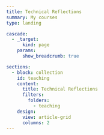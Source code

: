 ```yaml
---
title: Technical Reflections
summary: My courses
type: landing

cascade:
  - _target:
      kind: page
    params:
      show_breadcrumb: true

sections:
  - block: collection
    id: teaching
    content:
      title: Technical Reflections
      filters:
        folders:
          - teaching
    design:
      view: article-grid
      columns: 2
---
```

